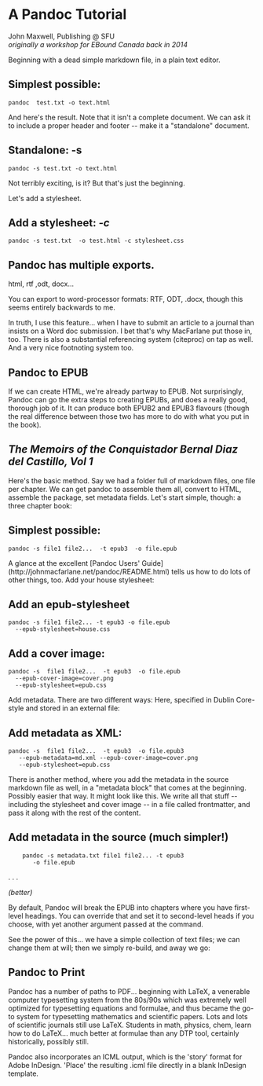 # A Pandoc Tutorial

John Maxwell, Publishing @ SFU  
*originally a workshop for EBound Canada back in 2014*



Beginning with a dead simple markdown file, in a plain text editor.


## Simplest possible:

    pandoc  test.txt -o text.html

<div class="notes">
And here's the result. Note that it isn't a complete document. We can ask it to include a proper header and footer -- make it a "standalone" document.
</div>

## Standalone: -s


    pandoc -s test.txt -o text.html

<div class="notes">
Not terribly exciting, is it? But that's just the beginning.

Let's add a stylesheet.
</div>

## Add a stylesheet: *-c*

    pandoc -s test.txt  -o test.html -c stylesheet.css  




## Pandoc has multiple exports.

html, rtf ,odt, docx...

<div class="notes">
You can export to word-processor formats: RTF, ODT, .docx, though this seems entirely backwards to me.

In truth, I use this feature... when I have to submit an article to a journal than insists on a Word doc submission. I bet that's why MacFarlane put those in, too. There is also a substantial referencing system (citeproc) on tap as well. And a very nice footnoting system too.

</div>

## Pandoc to EPUB

<div class="notes">
If we can create HTML, we're already partway to EPUB. Not surprisingly, Pandoc can go the extra steps to creating EPUBs, and does a really good, thorough job of it. It can produce both EPUB2 and EPUB3 flavours (though the real difference between those two has more to do with what you put in the book).
</div>

## *The Memoirs of the Conquistador Bernal Diaz del Castillo, Vol 1*

<div class="notes">
Here's the basic method. Say we had a folder full of markdown files, one file per chapter. We can get pandoc to assemble them all, convert to HTML, assemble the package, set  metadata fields. Let's start simple, though: a three chapter book:
</div>

## Simplest possible:

    pandoc -s file1 file2...  -t epub3  -o file.epub

<div class="notes">
A glance at the excellent [Pandoc Users' Guide](http://johnmacfarlane.net/pandoc/README.html) tells us how to do lots of other things, too. Add your house stylesheet:
</div>

## Add an epub-stylesheet
    pandoc -s file1 file2... -t epub3 -o file.epub  
      --epub-stylesheet=house.css

## Add a cover image:

    pandoc -s  file1 file2...  -t epub3  -o file.epub  
      --epub-cover-image=cover.png 
      --epub-stylesheet=epub.css

<div class="notes">
Add metadata. There are two different ways: Here, specified in Dublin Core-style and stored in an external file: 
</div>

## Add metadata as XML:

    pandoc -s  file1 file2...  -t epub3  -o file.epub3  
       --epub-metadata=md.xml --epub-cover-image=cover.png 
       --epub-stylesheet=epub.css

<div class="notes">
There is another method, where you add the metadata in the source markdown file as well, in a "metadata block" that comes at the beginning. Possibly easier that way. It might look like this. We write all that stuff -- including the stylesheet and cover image -- in a file called frontmatter, and pass it along with the rest of the content.
</div>

## Add metadata in the source (much simpler!)

        pandoc -s metadata.txt file1 file2... -t epub3 
           -o file.epub

. . .

*(better)*

<div class="notes">
By default, Pandoc will break the EPUB into chapters where you have first-level headings. You can override that and set it to second-level heads if you choose, with yet another argument passed at the command.

See the power of this... we have a simple collection of text files; we can change them at will; then we simply re-build, and away we go:
</div>



## Pandoc to Print

<div class="notes">
Pandoc has a number of paths to PDF... beginning with LaTeX, a venerable computer typesetting system from the 80s/90s which was extremely well optimized for typesetting equations and formulae, and thus became the go-to system for typesetting mathematics and scientific papers. Lots and lots of scientific journals still use LaTeX. Students in math, physics, chem, learn how to do LaTeX... much better at formulae than any DTP tool, certainly historically, possibly still.

Pandoc also incorporates an ICML output, which is the 'story' format for Adobe InDesign. 'Place' the resulting .icml file directly in a blank InDesign template.
</div>






